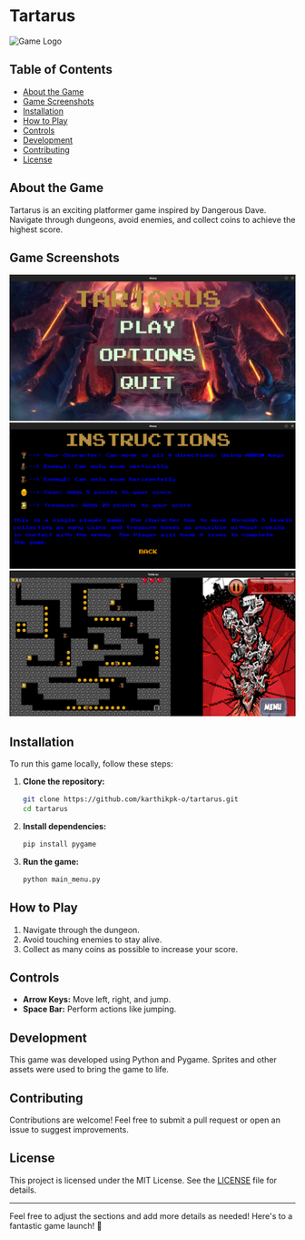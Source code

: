 # Tartarus

![Game Logo](path/to/logo.png) 

## Table of Contents
- [About the Game](#about-the-game)
- [Game Screenshots](#game-screenshots)
- [Installation](#installation)
- [How to Play](#how-to-play)
- [Controls](#controls)
- [Development](#development)
- [Contributing](#contributing)
- [License](#license)

## About the Game
Tartarus is an exciting platformer game inspired by Dangerous Dave. Navigate through dungeons, avoid enemies, and collect coins to achieve the highest score.

## Game Screenshots
![Screenshot 1](./assets/preview/main_menu.png)
![Screenshot 2](./assets/preview/instructions.png)
![Screenshot 3](./assets/preview/game.png)

## Installation
To run this game locally, follow these steps:

1. **Clone the repository:**
    ```bash
    git clone https://github.com/karthikpk-o/tartarus.git
    cd tartarus
    ```

2. **Install dependencies:**
    ```bash
    pip install pygame
    ```

3. **Run the game:**
    ```bash
    python main_menu.py
    ```

## How to Play
1. Navigate through the dungeon.
2. Avoid touching enemies to stay alive.
3. Collect as many coins as possible to increase your score.

## Controls
- **Arrow Keys:** Move left, right, and jump.
- **Space Bar:** Perform actions like jumping.

## Development
This game was developed using Python and Pygame. Sprites and other assets were used to bring the game to life.

## Contributing
Contributions are welcome! Feel free to submit a pull request or open an issue to suggest improvements.

## License
This project is licensed under the MIT License. See the [LICENSE](LICENSE) file for details.

---

Feel free to adjust the sections and add more details as needed! Here's to a fantastic game launch! 🌟
